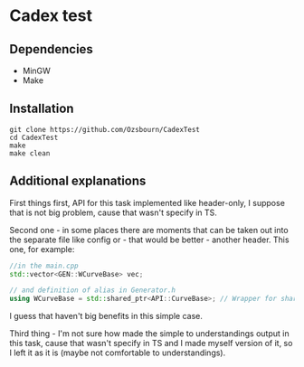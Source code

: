 # Cadex test

## Dependencies
+ MinGW 
+ Make

## Installation 

```
git clone https://github.com/Ozsbourn/CadexTest
cd CadexTest
make
make clean
``` 

## Additional explanations

First things first, API for this task implemented like header-only, I suppose that is not big problem, cause that wasn't specify in TS.

Second one - in some places there are moments that can be taken out into the separate file like config or - that would be better - another header. This one, for example:

```c++
//in the main.cpp
std::vector<GEN::WCurveBase> vec;

// and definition of alias in Generator.h
using WCurveBase = std::shared_ptr<API::CurveBase>; // Wrapper for shared pointer on a `CurveBase` type

```

I guess that haven't big benefits in this simple case.

Third thing - I'm not sure how made the simple to understandings output in this task, cause that wasn't specify in TS and I made myself version of it, so I left it as it is (maybe not comfortable to understandings).
